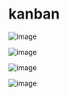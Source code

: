 # kanban

![image](https://github.com/user-attachments/assets/36a2ff86-d6f8-4620-9bf2-232bca1921d6)


![image](https://github.com/user-attachments/assets/874bae27-0d16-48d8-a673-f88c77ee21ec)




![image](https://github.com/user-attachments/assets/15a49a0e-ab85-45a9-8838-584731850207)


![image](https://github.com/user-attachments/assets/5311c163-40c3-455e-bdf7-e157aa65314a)
